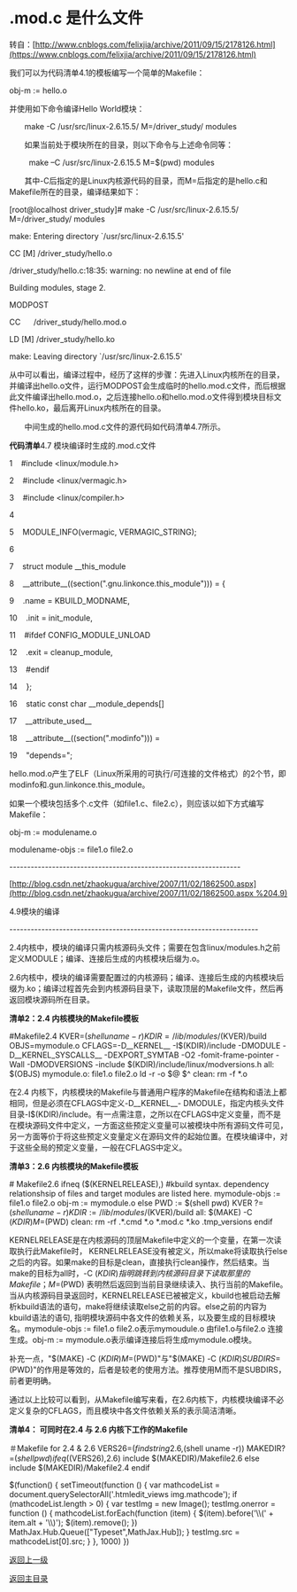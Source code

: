 .mod.c 是什么文件
============


转自：[http://www.cnblogs.com/felixjia/archive/2011/09/15/2178126.html](https://www.cnblogs.com/felixjia/archive/2011/09/15/2178126.html)

我们可以为代码清单4.1的模板编写一个简单的Makefile：

obj-m := hello.o

并使用如下命令编译Hello World模块：

       make -C /usr/src/linux-2.6.15.5/ M=/driver\_study/ modules

       如果当前处于模块所在的目录，则以下命令与上述命令同等：

         make –C /usr/src/linux-2.6.15.5 M=$(pwd) modules

       其中-C后指定的是Linux内核源代码的目录，而M=后指定的是hello.c和Makefile所在的目录，编译结果如下：

\[root@localhost driver\_study\]# make -C /usr/src/linux-2.6.15.5/ M=/driver\_study/ modules

make: Entering directory \`/usr/src/linux-2.6.15.5'

CC \[M\] /driver\_study/hello.o

/driver\_study/hello.c:18:35: warning: no newline at end of file

Building modules, stage 2.

MODPOST

CC      /driver\_study/hello.mod.o

LD \[M\] /driver\_study/hello.ko

make: Leaving directory \`/usr/src/linux-2.6.15.5'

从中可以看出，编译过程中，经历了这样的步骤：先进入Linux内核所在的目录，并编译出hello.o文件，运行MODPOST会生成临时的hello.mod.c文件，而后根据此文件编译出hello.mod.o，之后连接hello.o和hello.mod.o文件得到模块目标文件hello.ko，最后离开Linux内核所在的目录。

       中间生成的hello.mod.c文件的源代码如代码清单4.7所示。

**代码清单**4.7 模块编译时生成的.mod.c文件

1    #include <linux/module.h>

2    #include <linux/vermagic.h>

3    #include <linux/compiler.h>

4   

5    MODULE\_INFO(vermagic, VERMAGIC\_STRING);

6   

7    struct module \_\_this\_module

8    \_\_attribute\_\_((section(".gnu.linkonce.this\_module"))) = {

9    .name = KBUILD\_MODNAME,

10    .init = init\_module,

11    #ifdef CONFIG\_MODULE\_UNLOAD

12    .exit = cleanup\_module,

13    #endif

14    };

16    static const char \_\_module\_depends\[\]

17    \_\_attribute\_used\_\_

18    \_\_attribute\_\_((section(".modinfo"))) =

19    "depends=";

hello.mod.o产生了ELF（Linux所采用的可执行/可连接的文件格式）的2个节，即modinfo和.gun.linkonce.this\_module。

如果一个模块包括多个.c文件（如file1.c、file2.c），则应该以如下方式编写Makefile：

obj-m := modulename.o

modulename-objs := file1.o file2.o   

\-----------------------------------------------------------------

[http://blog.csdn.net/zhaokugua/archive/2007/11/02/1862500.aspx](http://blog.csdn.net/zhaokugua/archive/2007/11/02/1862500.aspx %204.9)

4.9模块的编译

\----------------------------------------------------------------------

2.4内核中，模块的编译只需内核源码头文件；需要在包含linux/modules.h之前定义MODULE；编译、连接后生成的内核模块后缀为.o。

2.6内核中，模块的编译需要配置过的内核源码；编译、连接后生成的内核模块后缀为.ko；编译过程首先会到内核源码目录下，读取顶层的Makefile文件，然后再返回模块源码所在目录。

**清单2：2.4 内核模块的Makefile模板**

#Makefile2.4
KVER=$(shell uname -r)
KDIR=/lib/modules/$(KVER)/build
OBJS=mymodule.o
CFLAGS=-D\_\_KERNEL\_\_ -I$(KDIR)/include -DMODULE -D\_\_KERNEL\_SYSCALLS\_\_ -DEXPORT\_SYMTAB
  -O2 -fomit-frame-pointer  -Wall  -DMODVERSIONS -include $(KDIR)/include/linux/modversions.h
all: $(OBJS)
mymodule.o: file1.o file2.o
 ld -r -o $@ $^
clean:
 rm -f \*.o

在2.4 内核下，内核模块的Makefile与普通用户程序的Makefile在结构和语法上都相同，但是必须在CFLAGS中定义-D\_\_KERNEL\_\_- DMODULE，指定内核头文件目录-I$(KDIR)/include。有一点需注意，之所以在CFLAGS中定义变量，而不是在模块源码文件中定义，一方面这些预定义变量可以被模块中所有源码文件可见，另一方面等价于将这些预定义变量定义在源码文件的起始位置。在模块编译中，对于这些全局的预定义变量，一般在CFLAGS中定义。

  
**清单3：2.6 内核模块的Makefile模板**

\# Makefile2.6
ifneq ($(KERNELRELEASE),)
#kbuild syntax. dependency relationshsip of files and target modules are listed here.
mymodule-objs := file1.o file2.o
obj-m := mymodule.o 
else
PWD  := $(shell pwd)
KVER ?= $(shell uname -r)
KDIR := /lib/modules/$(KVER)/build
all:
 $(MAKE) -C $(KDIR) M=$(PWD) 
clean:
rm -rf .\*.cmd \*.o \*.mod.c \*.ko .tmp\_versions
endif

KERNELRELEASE是在内核源码的顶层Makefile中定义的一个变量，在第一次读取执行此Makefile时， KERNELRELEASE没有被定义，所以make将读取执行else之后的内容。如果make的目标是clean，直接执行clean操作，然后结束。当make的目标为all时，-C $(KDIR) 指明跳转到内核源码目录下读取那里的Makefile；M=$(PWD) 表明然后返回到当前目录继续读入、执行当前的Makefile。当从内核源码目录返回时，KERNELRELEASE已被被定义，kbuild也被启动去解析kbuild语法的语句，make将继续读取else之前的内容。else之前的内容为kbuild语法的语句, 指明模块源码中各文件的依赖关系，以及要生成的目标模块名。mymodule-objs := file1.o file2.o表示mymoudule.o 由file1.o与file2.o 连接生成。obj-m := mymodule.o表示编译连接后将生成mymodule.o模块。

补充一点，"$(MAKE) -C $(KDIR) M=$(PWD)"与"$(MAKE) -C $(KDIR) SUBDIRS =$(PWD)"的作用是等效的，后者是较老的使用方法。推荐使用M而不是SUBDIRS，前者更明确。

通过以上比较可以看到，从Makefile编写来看，在2.6内核下，内核模块编译不必定义复杂的CFLAGS，而且模块中各文件依赖关系的表示简洁清晰。

  
**清单4： 可同时在2.4 与 2.6 内核下工作的Makefile**

＃Makefile for 2.4 & 2.6
VERS26=$(findstring 2.6,$(shell uname -r))
MAKEDIR?=$(shell pwd)
ifeq ($(VERS26),2.6)
include $(MAKEDIR)/Makefile2.6
else
include $(MAKEDIR)/Makefile2.4
endif

$(function() { setTimeout(function () { var mathcodeList = document.querySelectorAll('.htmledit\_views img.mathcode'); if (mathcodeList.length > 0) { var testImg = new Image(); testImg.onerror = function () { mathcodeList.forEach(function (item) { $(item).before('<span class="img-codecogs">\\\\(' + item.alt + '\\\\)</span>'); $(item).remove(); }) MathJax.Hub.Queue(\["Typeset",MathJax.Hub\]); } testImg.src = mathcodeList\[0\].src; } }, 1000) })


[返回上一级](../README.md)

[返回主目录](https://webom2008.github.io)


